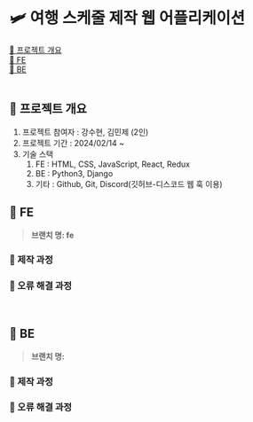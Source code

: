 # 🛩️ 여행 스케줄 제작 웹 어플리케이션

[📌 프로젝트 개요](#-프로젝트-개요)<br>
[📌 FE](#-fe)<br>
[📌 BE](#-be)<br>
<br>

## 📌 프로젝트 개요

1. 프로젝트 참여자 : 강수현, 김민제 (2인)
2. 프로젝트 기간 : 2024/02/14 ~
3. 기술 스택
   1. FE : HTML, CSS, JavaScript, React, Redux
   2. BE : Python3, Django
   3. 기타 : Github, Git, Discord(깃허브-디스코드 웹 훅 이용)

## 📌 FE

> **브랜치 명: fe**

### 📖 제작 과정

### 📖 오류 해결 과정

<br>

## 📌 BE

> **브랜치 명:**

### 📖 제작 과정

### 📖 오류 해결 과정

